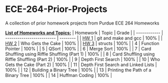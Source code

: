 # ECE-264-Prior-Projects
A collection of prior homework projects from Purdue ECE 264 Homeworks

<ins>**List of Homeworks and Topics:**</ins>
| Homework     | Topic                     | Grade    |
| ------------ | ------------------------- | -------- |
| [HW 1](/HW1)         | git and make and gcc                                     | 100%     |
| [HW 2](/HW2)         | Who Gets the Cake                                        | 100%     |
| [HW 3](/HW3)         | structs                                                  | 100%     |
| 4            | Function Pointer                                                 | 100%     |
| 5            | QSort                                                            | 100%     |
| 6            | Merge Sort                                                       | 100%     |
| 7            | Card Shuffling using Riffle Shuffling (Part 1)                   | 100%     |
| 8            | Card Shuffling using Riffle Shuffling (Part 2)                   | 100%     |
| 9            | Depth First Search                                               | 100%     |
| 10           | Who Gets the Cake (Part 2)                    | 100%     |
| 11           | Depth First Search and Linked Lists                  | 100%     |
| 12           | Building a Binary Tree                    | 100%     |
| 13           | Printing the Path of a Binary Tree                   | 100%     |
| 14           | Huffman Coding                   | 100%     |
